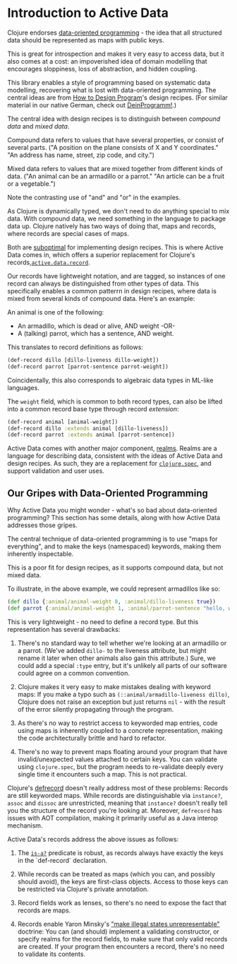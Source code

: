 # Introduction to Active Data

Clojure endorses [data-oriented
programming](https://clojureverse.org/t/review-what-is-data-oriented-programming/6065) -
the idea that all structured data should be represented as maps with
public keys.

This is great for introspection and makes it very easy to access data,
but it also comes at a cost: an impoverished idea of domain modelling
that encourages sloppiness, loss of abstraction, and hidden coupling.

This library enables a style of programming based on systematic data
modelling, recovering what is lost with data-oriented programming.
The central ideas are from [How to Design
Program](https://htdp.org/)'s design recipes.  (For similar material in our
native German, check out
[DeinProgramm!](https://www.deinprogramm.de/).)

The central idea with design recipes is to distinguish between *compound
data* and *mixed data*.

Compound data refers to values that have several properties, or
consist of several parts.  ("A position on the plane consists of X and
Y coordinates." "An address has name, street, zip code, and city.")

Mixed data refers to values that are mixed together from different
kinds of data.  ("An animal can be an armadillo or a parrot."  "An
article can be a fruit or a vegetable.")

Note the contrasting use of "and" and "or" in the examples.

As Clojure is dynamically typed, we don't need to do anything special
to mix data.  With compound data, we need something in the language to
package data up.  Clojure natively has two ways of doing that, maps
and records, where records are special cases of maps.

Both are [suboptimal](#gripes) for implementing design recipes.  This
is where Active Data comes in, which offers a superior replacement for
Clojure's records,[`active.data.record`](active.data.record.html).

Our records have lightweight notation, and are tagged, so instances of
one record can always be distinguished from other types of data.  This
specifically enables a common patterrn in design recipes, where data
is mixed from several kinds of compound data.  Here's an example:

An animal is one of the following:
- An armadillo, which is dead or alive, AND weight -OR-
- A (talking) parrot, which has a sentence, AND weight.

This translates to record definitions as follows:

```clojure
(def-record dillo [dillo-liveness dillo-weight])
(def-record parrot [parrot-sentence parrot-weight])
```

Coincidentally, this also corresponds to algebraic data types in
ML-like languages.

The `weight` field, which is common to both record types, can also be
lifted into a common record base type through record *extension*:

```clojure
(def-record animal [animal-weight])
(def-record dillo :extends animal [dillo-liveness])
(def-record parrot :extends animal [parrot-sentence])
```

Active Data comes with another major component, [realms](realms.html).
Realms are a language for describing data, consistent with the ideas
of Active Data and design recipes.  As such, they are a replacement
for [`clojure.spec`](https://clojure.org/about/spec), and support
validation and user uses.

## <a name="gripes"></a> Our Gripes with Data-Oriented Programming

Why Active Data you might wonder - what's so bad about data-oriented
programming?  This section has some details, along with how Active
Data addresses those gripes.

The central technique of data-oriented programming is to use "maps for
everything", and to make the keys (namespaced) keywords, making them
inherently inspectable.  

This is a poor fit for design recipes, as it supports compound data,
but not mixed data. 

To illustrate, in the above example, we could represent armadillos
like so:

```clojure
(def dillo {:animal/animal-weight 8, :animal/dillo-liveness true})
(def parrot {:animal/animal-weight 1, :animal/parrot-sentence "hello, world" })
```

This is very lightweight - no need to define a record type.  But this
representation has several drawbacks:

1. There's no standard way to tell whether we're looking at an
   armadillo or a parrot.  (We've added `dillo-` to the liveness
   attribute, but might rename it later when other animals also gain
   this attribute.)
   Sure, we could add a special `:type` entry, but it's unlikely all
   parts of our software could agree on a common convention.
  
2. Clojure makes it very easy to make mistakes dealing with keyword
   maps: If you make a typo such as `(::animal/armadillo-liveness
   dillo)`, Clojure does not raise an exception but just returns
   `nil` - with the result of the error silently propagating through
   the program.
  
3. As there's no way to restrict access to keyworded map entries, code
   using maps is inherently coupled to a concrete representation,
   making the code architecturally brittle and hard to refactor.

4. There's no way to prevent maps floating around your program that
   have invalid/unexpected values attached to certain keys.  You can
   validate using `clojure.spec`, but the program needs to re-validate
   deeply every single time it encounters such a map.  This is not
   practical.
  
Clojure's [defrecord](https://clojuredocs.org/clojure.core/defrecord)
doesn't really address most of these problems: Records are still
keyworded maps.  While records are distinguishable via `instance?`,
`assoc` and `dissoc` are unrestricted, meaning that `instance?`
doesn't really tell you the structure of the record you're looking at.
Moreover, `defrecord` has issues with AOT compilation, making it
primarily useful as a Java interop mechanism.

Active Data's records address the above issues as follows:

1. The [`is-a?`](active.data.record.html#var-is-a.3F`) predicate is
   robust, as records always have exactly the keys in the `def-record`
   declaration.

2. While records can be treated as maps (which you can, and possibly
   should avoid), the keys are first-class objects.  Access to those
   keys can be restricted via Clojure's private annotation.
   
3. Record fields work as lenses, so there's no need to expose the fact
   that records are maps.
   
4. Records enable Yaron Minsky's ["make illegal states
   unrepresentable"](https://blog.janestreet.com/effective-ml-revisited/)
   doctrine: You can (and should) implement a validating constructor,
   or specify realms for the record fields, to make sure that only
   valid records are created.  If your program then encounters a
   record, there's no need to validate its contents.
